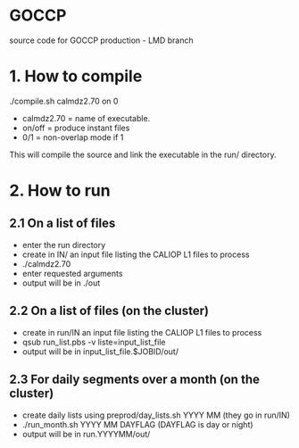 GOCCP
=====

source code for GOCCP production - LMD branch

# 1. How to compile

./compile.sh calmdz2.70 on 0

* calmdz2.70 = name of executable.
* on/off = produce instant files
* 0/1 = non-overlap mode if 1

This will compile the source and link the executable in the run/ directory.

# 2. How to run

## 2.1 On a list of files

* enter the run directory
* create in IN/ an input file listing the CALIOP L1 files to process
* ./calmdz2.70
* enter requested arguments
* output will be in ./out

## 2.2 On a list of files (on the cluster)

* create in run/IN an input file listing the CALIOP L1 files to process
* qsub run_list.pbs -v liste=input_list_file
* output will be in input_list_file.$JOBID/out/

## 2.3 For daily segments over a month (on the cluster)

* create daily lists using preprod/day_lists.sh YYYY MM (they go in run/IN)
* ./run_month.sh YYYY MM DAYFLAG (DAYFLAG is day or night)
* output will be in run.YYYYMM/out/
